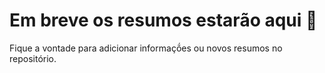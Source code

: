 # Em breve os resumos estarão aqui 🚧

Fique a vontade para adicionar informaçṍes ou novos resumos no repositório.
